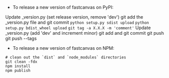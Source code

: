 - To release a new version of fastcanvas on PyPI:

Update _version.py (set release version, remove 'dev')
git add the _version.py file and git commit
`python setup.py sdist upload`
`python setup.py bdist_wheel upload`
`git tag -a X.X.X -m 'comment'`
Update _version.py (add 'dev' and increment minor)
git add and git commit
git push
git push --tags

- To release a new version of fastcanvas on NPM:

```
# clean out the `dist` and `node_modules` directories
git clean -fdx
npm install
npm publish
```